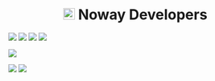 <h1 align="center"><img src="https://cdn.discordapp.com/attachments/1005142866881957958/1006925515879358465/logo.png" width="23"> Noway Developers</h1>
<a href="https://nowaydevelopers.com" target="blank_"><img src="https://cdn.discordapp.com/attachments/1005142866881957958/1009413160366784532/NowayDevelopersa.png"></a>
<a href="#" target="blank_"><img src="https://cdn.discordapp.com/attachments/1005142866881957958/1009413986464313395/Home.png"></a>
<a href="#" target="blank_"><img src="https://cdn.discordapp.com/attachments/1005142866881957958/1009413665067376681/About.png"></a>
<a href="https://discord.gg/noway" target="blank_"><img src="https://cdn.discordapp.com/attachments/1005142866881957958/1009409315091791952/Dscord_Buton.png"></a> <br>

<a href="https://discord.com/users/354710015829082133" target="blank_"><img src="https://cdn.discordapp.com/attachments/1005142866881957958/1009417326690586707/home_menu.png"></a> <br>

<a href="https://nowaydevelopers.com/#about" target="blank_"><img src="https://cdn.discordapp.com/attachments/1005142866881957958/1009421860632535192/About.png"></a>
<a href="https://nowaydevelopers.com/#contact" target="blank_"><img src="https://cdn.discordapp.com/attachments/1005142866881957958/1009422155827650600/Contact.png"></a>
